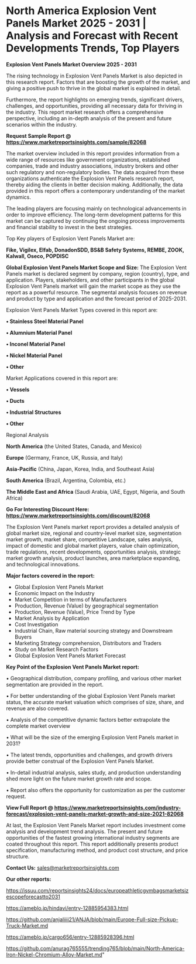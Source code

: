 # North America Explosion Vent Panels Market 2025 - 2031 | Analysis and Forecast with Recent Developments Trends, Top Players

<Strong> Explosion Vent Panels Market Overview 2025 - 2031</strong>

The rising technology in Explosion Vent Panels Market is also depicted in this research report. Factors that are boosting the growth of the market, and giving a positive push to thrive in the global market is explained in detail.

Furthermore, the report highlights on emerging trends, significant drivers, challenges, and opportunities, providing all necessary data for thriving in the industry. This report market research offers a comprehensive perspective, including an in-depth analysis of the present and future scenarios within the industry.

<strong>Request Sample Report @ <a href=https://www.marketreportsinsights.com/sample/82068>https://www.marketreportsinsights.com/sample/82068</a></strong>

The market overview included in this report provides information from a wide range of resources like government organizations, established companies, trade and industry associations, industry brokers and other such regulatory and non-regulatory bodies. The data acquired from these organizations authenticate the Explosion Vent Panels research report, thereby aiding the clients in better decision making. Additionally, the data provided in this report offers a contemporary understanding of the market dynamics.

The leading players are focusing mainly on technological advancements in order to improve efficiency. The long-term development patterns for this market can be captured by continuing the ongoing process improvements and financial stability to invest in the best strategies.

Top Key players of Explosion Vent Panels Market are:

<strong>Fike, Vigilex, Elfab, DonadonSDD, BS&B Safety Systems, REMBE, ZOOK, Kalwall, Oseco, POPDISC</strong>

<strong><b>Global Explosion Vent Panels Market Scope and Size:</b></strong>
The Explosion Vent Panels market is declared segment by company, region (country), type, and application. Players, stakeholders, and other participants in the global Explosion Vent Panels market will gain the market scope as they use the report as a powerful resource. The segmental analysis focuses on revenue and product by type and application and the forecast period of 2025-2031.

Explosion Vent Panels Market Types covered in this report are:

<strong>• Stainless Steel Material Panel

• Alumnium Material Panel

• Inconel Material Panel

• Nickel Material Panel

• Other</strong>

Market Applications covered in this report are:

<strong>• Vessels

• Ducts

• Industrial Structures

• Other</strong> 

Regional Analysis

<strong>North America</strong> (the United States, Canada, and Mexico)

<strong>Europe</strong> (Germany, France, UK, Russia, and Italy)

<strong>Asia-Pacific</strong> (China, Japan, Korea, India, and Southeast Asia)

<strong>South America</strong> (Brazil, Argentina, Colombia, etc.)

<strong>The Middle East and Africa</strong> (Saudi Arabia, UAE, Egypt, Nigeria, and South Africa)

<strong>Go For Interesting Discount Here: <a href=https://www.marketreportsinsights.com/discount/82068>https://www.marketreportsinsights.com/discount/82068</a></strong>

The Explosion Vent Panels market report provides a detailed analysis of global market size, regional and country-level market size, segmentation market growth, market share, competitive Landscape, sales analysis, impact of domestic and global market players, value chain optimization, trade regulations, recent developments, opportunities analysis, strategic market growth analysis, product launches, area marketplace expanding, and technological innovations.

<strong><b>Major factors covered in the report:</b></strong>
<ul>
  <li>Global Explosion Vent Panels Market </li>
  <li>Economic Impact on the Industry</li>
  <li>Market Competition in terms of Manufacturers</li>
  <li>Production, Revenue (Value) by geographical segmentation</li>
  <li>Production, Revenue (Value), Price Trend by Type</li>
  <li>Market Analysis by Application</li>
  <li>Cost Investigation</li>
  <li>Industrial Chain, Raw material sourcing strategy and Downstream Buyers</li>
  <li>Marketing Strategy comprehension, Distributors and Traders</li>
  <li>Study on Market Research Factors</li>
  <li>Global Explosion Vent Panels Market Forecast</li>
</ul>

<strong><b>Key Point of the Explosion Vent Panels Market report:</b></strong>

• Geographical distribution, company profiling, and various other market segmentation are provided in the report.

• For better understanding of the global Explosion Vent Panels market status, the accurate market valuation which comprises of size, share, and revenue are also covered.

• Analysis of the competitive dynamic factors better extrapolate the complete market overview

• What will be the size of the emerging Explosion Vent Panels market in 2031?

• The latest trends, opportunities and challenges, and growth drivers provide better construal of the Explosion Vent Panels Market.

• In-detail industrial analysis, sales study, and production understanding shed more light on the future market growth rate and scope.

• Report also offers the opportunity for customization as per the customer request.

<strong><b>View Full Report @ <a href=https://www.marketreportsinsights.com/industry-forecast/explosion-vent-panels-market-growth-and-size-2021-82068>https://www.marketreportsinsights.com/industry-forecast/explosion-vent-panels-market-growth-and-size-2021-82068</a></b></strong>


At last, the Explosion Vent Panels Market report includes investment come analysis and development trend analysis. The present and future opportunities of the fastest growing international industry segments are coated throughout this report. This report additionally presents product specification, manufacturing method, and product cost structure, and price structure.

<strong>Contact Us:</strong>
sales@marketreportsinsights.com

<strong>Our other reports:</strong>

<a href=https://issuu.com/reportsinsights24/docs/europeathleticgymbagsmarketsizescopeforecastto2031>https://issuu.com/reportsinsights24/docs/europeathleticgymbagsmarketsizescopeforecastto2031</a>

<a href=https://ameblo.jp/hindavi/entry-12885954383.html>https://ameblo.jp/hindavi/entry-12885954383.html</a>

<a href=https://github.com/anjaliiii21/ANJA/blob/main/Europe-Full-size-Pickup-Truck-Market.md>https://github.com/anjaliiii21/ANJA/blob/main/Europe-Full-size-Pickup-Truck-Market.md</a>

<a href=https://ameblo.jp/cargo656/entry-12885928396.html>https://ameblo.jp/cargo656/entry-12885928396.html</a>

<a href=https://github.com/anurag765555/trending765/blob/main/North-America-Iron-Nickel-Chromium-Alloy-Market.md>https://github.com/anurag765555/trending765/blob/main/North-America-Iron-Nickel-Chromium-Alloy-Market.md</a>"
